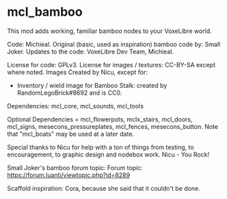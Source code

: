 mcl_bamboo
=========

This mod adds working, familiar bamboo nodes to your VoxeLibre world.

Code: Michieal. Original (basic, used as inspiration) bamboo code by: Small Joker. Updates to the code: VoxeLibre Dev Team, Michieal.

License for code: GPLv3.
License for images / textures: CC-BY-SA except where noted.
Images Created by Nicu, except for:

* Inventory / wield image for Bamboo Stalk: created by RandomLegoBrick#8692 and is CC0.

Dependencies: mcl_core, mcl_sounds, mcl_tools

Optional Dependencies = mcl_flowerpots, mclx_stairs, mcl_doors, mcl_signs, mesecons_pressureplates, mcl_fences,
mesecons_button.
Note that "mcl_boats" may be used at a later date.

Special thanks to Nicu for help with a ton of things from testing, to encouragement, to graphic design and nodebox work.
Nicu - You Rock!

Small Joker's bamboo forum topic:
Forum topic: https://forum.luanti/viewtopic.php?id=8289

Scaffold inspiration: Cora, because she said that it couldn't be done.
